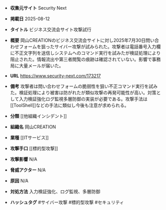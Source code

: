 - **収集元サイト**
Security Next

- **掲載日**
2025-08-12

- **タイトル**
ビジネス交流会サイト攻撃試行

- **概要**
岡山CREATIONのビジネス交流会サイトに対し2025年7月30日問い合わせフォームを狙ったサイバー攻撃が試みられた。攻撃者は電話番号入力欄に不正文字列を送信しシステムへのコマンド実行を試みたが検証処理により阻止された。情報流出や第三者閲覧の痕跡は確認されていない。影響で事務局に大量メールが届いた。

- **URL**
https://www.security-next.com/173217

- **備考**
攻撃者は問い合わせフォームの脆弱性を狙い不正コマンド実行を試みた。検証処理により被害は防がれたが類似攻撃の再発可能性が高い。対策として入力検証強化ログ監視多層防御の実装が必要である。攻撃手法は[[ToolShell]]などの手法に類似し今後も注意が求められる。

- **分類**
[[他組織インシデント]]

- **組織名**
岡山CREATION

- **業種**
[[ITサービス]]

- **攻撃手口**
[[標的型攻撃]]

- **攻撃影響**
N/A

- **脅威アクター**
N/A

- **原因**
N/A

- **対処方法**
入力検証強化、ログ監視、多層防御

- **ハッシュタグ**
#サイバー攻撃 #標的型攻撃 #セキュリティ
